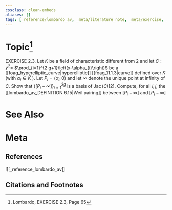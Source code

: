 ```yaml
---
cssclass: clean-embeds
aliases: []
tags: [_reference/lombardo_av, _meta/literature_note, _meta/exercise, _auto/links_added, _meta/TODO/change_title]
---
```

# Topic[^1]
EXERCISE 2.3. Let $K$ be a field of characteristic different from 2 and let $C: y^{2}=$ $\prod_{i=1}^{2 g+1}\left(x-\alpha_{i}\right)$ be a [[foag_hyperelliptic_curve|hyperelliptic]] [[foag_11.1.3|curve]] defined over $K$ (with $\alpha_{i} \in \bar{K}$ ). Let $P_{i}=\left(\alpha_{i}, 0\right)$ and let $\infty$ denote the unique point at infinity of $C$. Show that $\left\{\left[P_{i}-\infty\right]\right\}_{i=1}^{2 g}$ is a basis of $\operatorname{Jac}(C)[2] .$ Compute, for all $i, j$, the [[lombardo_av_DEFINITION 6.15|Weil pairing]] between $\left[P_{i}-\infty\right]$ and $\left[P_{j}-\infty\right]$


# See Also

# Meta
## References
![[_reference_lombardo_av]]

## Citations and Footnotes
[^1]: Lombardo, EXERCISE 2.3, Page 65
